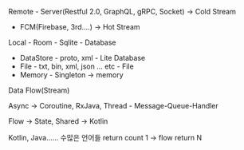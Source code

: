 Remote  - Server(Restful 2.0, GraphQL, gRPC, Socket) -> Cold Stream
- FCM(Firebase, 3rd....) -> Hot Stream

Local   - Room - Sqlite - Database
- DataStore - proto, xml - Lite Database
- File - txt, bin, xml, json ... etc - File
- Memory - Singleton -> memory

Data Flow(Stream)

Async -> Coroutine, RxJava, Thread - Message-Queue-Handler

Flow -> State, Shared -> Kotlin

Kotlin, Java...... 수많은 언어들 return count 1 -> flow return N
